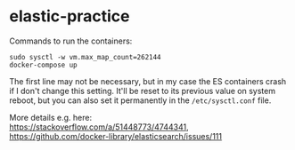 # elastic-practice

Commands to run the containers:

```shell script
sudo sysctl -w vm.max_map_count=262144
docker-compose up
```

The first line may not be necessary, but in my case the ES containers crash if I don't change this setting.
It'll be reset to its previous value on system reboot,
but you can also set it permanently in the `/etc/sysctl.conf` file.

More details e.g. here:  
https://stackoverflow.com/a/51448773/4744341,  
https://github.com/docker-library/elasticsearch/issues/111
